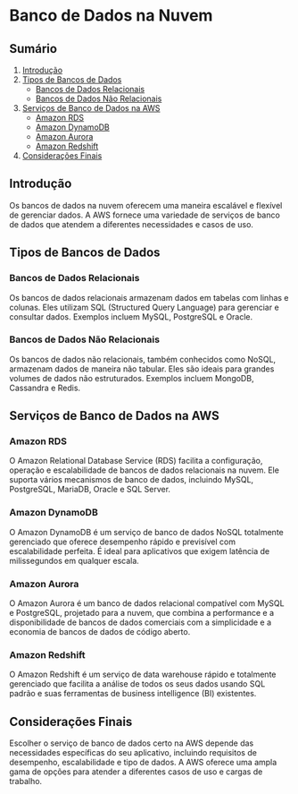 # Banco de Dados na Nuvem

## Sumário
1. [Introdução](#introdução)
2. [Tipos de Bancos de Dados](#tipos-de-bancos-de-dados)
    - [Bancos de Dados Relacionais](#bancos-de-dados-relacionais)
    - [Bancos de Dados Não Relacionais](#bancos-de-dados-não-relacionais)
3. [Serviços de Banco de Dados na AWS](#serviços-de-banco-de-dados-na-aws)
    - [Amazon RDS](#amazon-rds)
    - [Amazon DynamoDB](#amazon-dynamodb)
    - [Amazon Aurora](#amazon-aurora)
    - [Amazon Redshift](#amazon-redshift)
4. [Considerações Finais](#considerações-finais)

## Introdução
Os bancos de dados na nuvem oferecem uma maneira escalável e flexível de gerenciar dados. A AWS fornece uma variedade de serviços de banco de dados que atendem a diferentes necessidades e casos de uso.

## Tipos de Bancos de Dados

### Bancos de Dados Relacionais
Os bancos de dados relacionais armazenam dados em tabelas com linhas e colunas. Eles utilizam SQL (Structured Query Language) para gerenciar e consultar dados. Exemplos incluem MySQL, PostgreSQL e Oracle.

### Bancos de Dados Não Relacionais
Os bancos de dados não relacionais, também conhecidos como NoSQL, armazenam dados de maneira não tabular. Eles são ideais para grandes volumes de dados não estruturados. Exemplos incluem MongoDB, Cassandra e Redis.

## Serviços de Banco de Dados na AWS

### Amazon RDS
O Amazon Relational Database Service (RDS) facilita a configuração, operação e escalabilidade de bancos de dados relacionais na nuvem. Ele suporta vários mecanismos de banco de dados, incluindo MySQL, PostgreSQL, MariaDB, Oracle e SQL Server.

### Amazon DynamoDB
O Amazon DynamoDB é um serviço de banco de dados NoSQL totalmente gerenciado que oferece desempenho rápido e previsível com escalabilidade perfeita. É ideal para aplicativos que exigem latência de milissegundos em qualquer escala.

### Amazon Aurora
O Amazon Aurora é um banco de dados relacional compatível com MySQL e PostgreSQL, projetado para a nuvem, que combina a performance e a disponibilidade de bancos de dados comerciais com a simplicidade e a economia de bancos de dados de código aberto.

### Amazon Redshift
O Amazon Redshift é um serviço de data warehouse rápido e totalmente gerenciado que facilita a análise de todos os seus dados usando SQL padrão e suas ferramentas de business intelligence (BI) existentes.

## Considerações Finais
Escolher o serviço de banco de dados certo na AWS depende das necessidades específicas do seu aplicativo, incluindo requisitos de desempenho, escalabilidade e tipo de dados. A AWS oferece uma ampla gama de opções para atender a diferentes casos de uso e cargas de trabalho.
